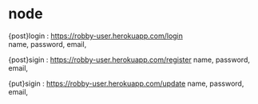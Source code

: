 # node

{post}login : https://robby-user.herokuapp.com/login  
 name,
password,
email,

{post}sigin : https://robby-user.herokuapp.com/register
name,
password,
email,

{put}sigin : https://robby-user.herokuapp.com/update
name,
password,
email,
